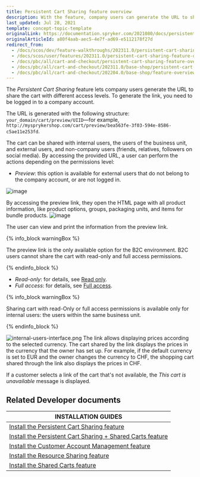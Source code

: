 ```yaml
---
title: Persistent Cart Sharing feature overview
description: With the feature, company users can generate the URL to share the cart with different levels of access.
last_updated: Jul 28, 2021
template: concept-topic-template
originalLink: https://documentation.spryker.com/2021080/docs/persistent-cart-sharing-feature-overview
originalArticleId: a80f4aab-aec5-4e7f-ad69-e5112178f27d
redirect_from:
  - /docs/scos/dev/feature-walkthroughs/202311.0/persistent-cart-sharing-feature-walkthrough/persistent-cart-sharing-feature-walkthrough.html
  - /docs/scos/user/features/202311.0/persistent-cart-sharing-feature-overview.html
  - /docs/pbc/all/cart-and-checkout/persistent-cart-sharing-feature-overview.html
  - /docs/pbc/all/cart-and-checkout/202311.0/base-shop/persistent-cart-sharing-feature-overview.html
  - /docs/pbc/all/cart-and-checkout/202204.0/base-shop/feature-overviews/persistent-cart-sharing-feature-overview.html
---
```


The *Persistent Cart Sharing* feature lets company users generate the URL to share the cart with different access levels. To generate the link, you need to be logged in to a company account.

The URL is generated with the following structure: `your_domain/cart/preview/UIID`—for example, `http://mysprykershop.com/cart/preview/bea563fe-3f03-594e-8586-c5ae11e253fd`.

The cart can be shared with internal users, the users of the business unit, and external users, and non-company users (friends, relatives, followers on social media). By accessing the provided URL, a user can perform the actions depending on the permissions level:

- *Preview*: this option is available for external users that do not belong to the company account, or are not logged in.

![image](https://spryker.s3.eu-central-1.amazonaws.com/docs/Features/Shopping+Cart/Unique+URL+per+Cart+for+Easy+Sharing/external-users-interface.png)

By accessing the preview link, they open the HTML page with all product information, like product options, groups, packaging units, and items for bundle products.
![image](https://spryker.s3.eu-central-1.amazonaws.com/docs/Features/Shopping+Cart/Unique+URL+per+Cart+for+Easy+Sharing/cart-preview-share.png)

The user can view and print the information from the preview link.

{% info_block warningBox %}

The preview link is the only available option for the B2C environment. B2C users cannot share the cart with read-only and full access permissions.

{% endinfo_block %}

- *Read-only*: for details, see [Read only](/docs/pbc/all/shopping-list-and-wishlist/latest/base-shop/shopping-lists-feature-overview/shopping-lists-feature-overview.html#read-only).
- *Full access*: for details, see [Full access](/docs/pbc/all/shopping-list-and-wishlist/latest/base-shop/shopping-lists-feature-overview/shopping-lists-feature-overview.html#full-access).

{% info_block warningBox %}

Sharing cart with read-Only or full access permissions is available only for internal users: the users within the same business unit.

{% endinfo_block %}

![internal-users-interface.png](https://spryker.s3.eu-central-1.amazonaws.com/docs/Features/Shopping+Cart/Unique+URL+per+Cart+for+Easy+Sharing/internal-users-interface.png)
The link allows displaying prices according to the selected currency. The cart shared by the link displays the prices in the currency that the owner has set up. For example, if the default currency is set to EUR and the owner changes the currency to CHF, the shopping cart shared through the link also displays the prices in CHF.

If a customer selects a link of the cart that's not available, the *This cart is unavailable* message is displayed.

## Related Developer documents

| INSTALLATION GUIDES  |
|---|
| [Install the Persistent Cart Sharing feature](/docs/pbc/all/cart-and-checkout/latest/base-shop/install-and-upgrade/install-features/install-the-persistent-cart-sharing-feature.html) |
| [Install the Persistent Cart Sharing + Shared Carts feature](/docs/pbc/all/cart-and-checkout/latest/base-shop/install-and-upgrade/install-features/install-the-persistent-cart-sharing-shared-carts-feature.html) |
| [Install the Customer Account Management feature](/docs/pbc/all/identity-access-management/latest/install-and-upgrade/install-the-customer-account-management-glue-api.html) |
| [Install the Resource Sharing feature](/docs/pbc/all/cart-and-checkout/latest/base-shop/install-and-upgrade/install-features/install-the-resource-sharing-feature.html) |
| [Install the Shared Carts feature](/docs/pbc/all/cart-and-checkout/latest/base-shop/install-and-upgrade/install-features/install-the-shared-carts-feature.html) |
